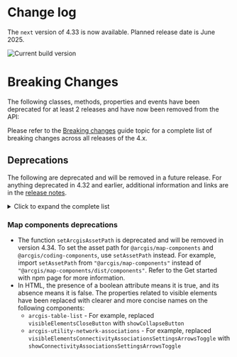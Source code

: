 # Change log

The `next` version of 4.33 is now available. Planned release date is June 2025.

![Current build version](https://img.shields.io/npm/v/@arcgis/core/next?label=Current%20build)

# Breaking Changes

The following classes, methods, properties and events have been deprecated for at least 2 releases and have now been removed from the API:

Please refer to the [Breaking changes](https://developers.arcgis.com/javascript/latest/breaking-changes/) guide topic for a complete list of breaking changes across all releases of the 4.x.

## Deprecations

The following are deprecated and will be removed in a future release. For anything deprecated in 4.32 and earlier, additional information and links are in the [release notes](https://developers.arcgis.com/javascript/latest/release-notes/#deprecated-classes-properties-methods-events).

<details>
  <summary>Click to expand the complete list</summary>

The following are deprecated and will be removed in a future release:

- Accessor.watch deprecated since version 4.32. Use reactiveUtils instead.
- BasemapGallery deprecated since 4.32. Use the Basemap Gallery component instead. For information on widget deprecation, read about Esri's move to web components.
- BasemapToggle deprecated since 4.32. Use the Basemap Toggle component instead. For information on widget deprecation, read about Esri's move to web components.
- ButtonMenu deprecated since version 4.30, use TableMenuConfig, Calcite components - Dropdown, Calcite components - List, or Calcite components - Menu web components instead.
- ButtonMenuItem deprecated since version 4.30, use TableMenuItemConfig instead.
- ButtonMenuViewModel deprecated since version 4.30, use TableMenuConfig, Calcite components - Dropdown, Calcite components - List, or Calcite components - Menu web components instead.
- Compass deprecated since 4.32. Use the Compass component instead. For information on widget deprecation, read about Esri's move to web components.
- DirectionalPad deprecated since 4.32. Use the Directional Pad component instead. For information on widget deprecation, read about Esri's move to web components.
- FeatureTable.clearSelectionFilter deprecated since version 4.30. Use `filterBySelectionEnabled` or `objectIds` instead.
- FeatureTable.filterBySelection deprecated since version 4.30. Use `filterBySelectionEnabled` or `objectIds` instead.
- FeatureTableViewModel.clearSelectionFilter deprecated since version 4.30. Use `filterBySelectionEnabled` or `objectIds()` instead.
- FeatureTableViewModel.filterBySelection deprecated since version 4.30. Use `filterBySelectionEnabled` or `objectIds` instead.
- FieldColumn.name deprecated since version 4.30, use FieldColumn.fieldName instead.
- Fullscreen deprecated since 4.32. Use the Fullscreen component instead. For information on widget deprecation, read about Esri's move to web components.
- GeographicTransformation deprecated since version 4.32. Use GeographicTransformation instead.
- GeographicTransformationStep deprecated since version 4.32. Use GeographicTransformationStep instead.
- geometry deprecated since version 4.32. Use unionTypes to import union types, or individual modules to import classes.
- geometryEngine deprecated since version 4.32. Use [geometry
  operators](../spatial-analysis/intro-geometry-operators/) instead.
- geometryEngineAsync deprecated since version 4.32. Use geometry operators instead. You can use the web workers to perform geometry operations in a separate thread, which can improve the performance. Options include using the SDK's worker utility, creating a custom worker, or using a helper library such as Comlink.
- Home deprecated since 4.32. Use the Home component instead. For information on widget deprecation, read about Esri's move to web components.
- LinkChartView.highlightOptions deprecated since version 4.32. Use the highlights property instead.
- ListItemPanel.className deprecated since version 4.30. Use icon
- ListItemPanel.className deprecated since version 4.30. Use icon
- Locate deprecated since 4.32. Use the Locate component instead. For information on widget deprecation, read about Esri's move to web components.
- MapView.highlightOptions deprecated since version 4.32. Use the highlights property instead.
- meshUtils.georeference deprecated since version 4.30. Use `convertVertexSpace` instead.
- meshUtils.ungeoreference deprecated since version 4.30. Use `convertVertexSpace` instead.
- Navigation.mouseWheelZoomEnabled deprecated since version 4.32. Use actionMap.mouseWheel instead.
- NavigationToggle deprecated since 4.32. Use the Navigation Toggle component instead. For information on widget deprecation, read about Esri's move to web components.
- pointCloudRenderers deprecated since version 4.32. Use unionTypes to import union types, or individual modules to import classes.
- projection deprecated since version 4.32. Use the projectOperator instead.
- rasterRenderers deprecated since version 4.32. Use unionTypes to import union types, or individual modules to import classes.
- RasterStretchRenderer.statistics deprecated since version 4.31. Use customStatistics instead.
- renderers deprecated since version 4.32. Use unionTypes to import union types, or individual modules to import classes.
- ScaleBar deprecated since 4.32. Use the Scale Bar component instead. For information on widget deprecation, read about Esri's move to web components.
- SceneView.highlightOptions deprecated since version 4.32. Use the highlights property instead.
- Swipe deprecated since 4.32. Use the Swipe component instead. For information on widget deprecation, read about Esri's move to web components.
- symbols deprecated since version 4.32. Use unionTypes to import union types, or individual modules to import classes.
- The `"connectivity"` possible value for QueryAssociationsParameters.types is deprecated at 4.29. Please use `"junction-junction-connectivity"` instead.
- TimeExtent deprecated since version 4.31. Use TimeExtent instead.
- TimeInterval deprecated since version 4.31. Use TimeInterval instead.
- Track deprecated since 4.32. Use the Track component instead. For information on widget deprecation, read about Esri's move to web components.
- UtilityNetworkTrace.gdbVersion deprecated since version 4.31, gdbVersion will be removed and the gdbVersion of the UtilityNetwork will be consumed directly.
- UtilityNetworkTraceViewModel.gdbVersion deprecated since version 4.31, gdbVersion will be removed and the gdbVersion of the UtilityNetwork will be consumed directly.
- VersionManagementViewModel.versionIdentifierLookup deprecated since version 4.30. Use VersioningState instead.
- VersionManagementViewModel.versionInfoLookup deprecated since version 4.30. Use VersioningState instead.
- VersionManagementViewModel.versionManagementServiceLookup deprecated since version 4.30. Use VersioningState instead.
- View2D.highlightOptions deprecated since version 4.32. Use the highlights property instead.
- Zoom deprecated since 4.32. Use the Zoom component instead. For information on widget deprecation, read about Esri's move to web components.

</details>

### Map components deprecations

- The function `setArcgisAssetPath` is deprecated and will be removed in version 4.34.
  To set the asset path for `@arcgis/map-components` and `@arcgis/coding-components`, use `setAssetPath` instead.
  For example, import `setAssetPath` from `"@arcgis/map-components"` instead of `"@arcgis/map-components/dist/components"`.
  Refer to the Get started with npm page for more information.
- In HTML, the presence of a boolean attribute means it is true, and its absence means it is false. The properties related to visible elements have been replaced with clearer and more concise names on the following components:
  - `arcgis-table-list` - For example, replaced `visibleElementsCloseButton` with `showCollapseButton`
  - `arcgis-utility-network-associations` - For example, replaced `visibleElementsConnectivityAssociationsSettingsArrowsToggle` with `showConnectivityAssociationsSettingsArrowsToggle`
